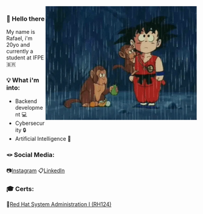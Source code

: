 
<img align="right" height="300" src="https://raw.githubusercontent.com/fwrw/fwrw/main/goku-gif.gif"  />

###

<h3 align="left">  🌟 Hello there  </h3>
<p align="left">My name is Rafael, i'm 20yo and currently a student at IFPE 🇧🇷 </p>

<h3 align="left">💡 What i'm into: </h3>
<ul>
<li>Backend development 💻 </li>
<li>Cybersecurity 🔒 </li>
<li> Artificial Intelligence 🤖</li>
</ul> 

 ### 🪢 Social Media:
  📷[Instagram](https://www.instagram.com/ravinikov/) 
  📋[LinkedIn](https://www.linkedin.com/in/rafafwrw?utm_source=share&utm_campaign=share_via&utm_content=profile&utm_medium=android_app)
  
 ### 🎓 Certs:
  🧢[Red Hat System Administration I (RH124)](https://github.com/fwrw/fwrw/blob/main/Certificate%20of%20Attendance%20(RH124-9.0).pdf) 




